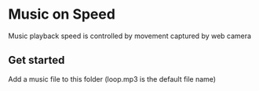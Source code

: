 # Music on Speed

Music playback speed is controlled by movement captured by web camera

## Get started

Add a music file to this folder (loop.mp3 is the default file name)
